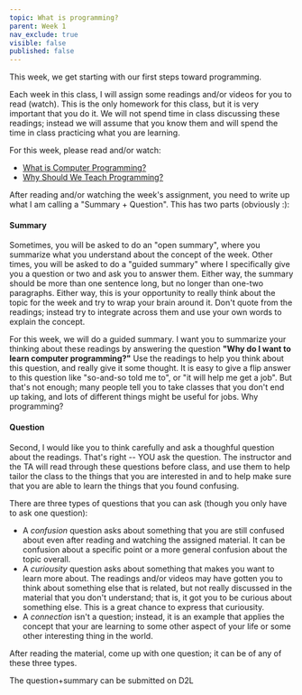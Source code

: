 ```yaml
---
topic: What is programming?
parent: Week 1
nav_exclude: true
visible: false
published: false
---
```


This week, we get starting with our first steps toward programming.  

Each week in this class, I will assign some readings and/or videos for you to read (watch).  This is the only homework
for this class, but it is very important that you do it.  We will not spend time in class discussing these readings;
instead we will assume that you know them and will spend the time in class practicing what you are learning.

For this week, please read and/or watch:
* [What is Computer Programming?](https://news.codecademy.com/what-is-computer-programming/)
* [Why Should We Teach Programming?](https://computinged.wordpress.com/2017/10/18/why-should-we-teach-programming-hint-its-not-to-learn-problem-solving/)

<!--
Additionally, get started with a communications tool that is really commonly used among programmers: **Slack**.
* [Sign up for the MI 250 Slack](https://join.slack.com/t/mi-250/signup)
* Read [Slack 101](https://slack.com/resources/slack-101)
-->

After reading and/or watching the week's assignment, you need to write up what I am calling a "Summary + Question".
This has two parts (obviously :):

#### Summary
Sometimes, you will be asked to do an "open summary", where you summarize what you understand about the concept of the
week.   Other times, you will be asked to do a "guided summary" where I specifically give you a question or two and ask
you to answer them.  Either way, the summary should be more than one sentence long, but no longer than one-two
paragraphs.  Either way, this is your opportunity to really think about the topic for the week and try to wrap your
brain around it.  Don't quote from the readings; instead try to integrate across them and use your own words to explain
the concept.

For this week, we will do a guided summary.  I want you to summarize your thinking about these readings by answering the
question **"Why do I want to learn computer programming?"** Use the readings to help you think about this question, and
really give it some thought. It is easy to give a flip answer to this question like "so-and-so told me to", or "it will
help me get a job".  But that's not enough; many people tell you to take classes that you don't end up taking, and lots
of different things might be useful for jobs.  Why programming?  

#### Question

Second, I would like you to think carefully and ask a thoughful question about the readings.  That's right -- YOU ask
the question.  The instructor and the TA will read through these questions before class, and use them to help tailor the
class to the things that you are interested in and to help make sure that you are able to learn the things that you
found confusing.

There are three types of questions that you can ask (though you only have to ask one question):
* A *confusion* question asks about something that you are still confused about even after reading and watching the
assigned material. It can be confusion about a specific point or a more general confusion about the topic overall.
* A *curiousity* question asks about something that makes you want to learn more about. The readings and/or videos may
have gotten you to think about something else that is related, but not really discussed in the material that you don't
understand; that is, it got you to be curious about something else.  This is a great chance to express that curiousity.  
* A *connection* isn't a question; instead, it is an example that applies the concept that your are learning to some
other aspect of your life or some other interesting thing in the world. 

After reading the material, come up with one question; it can be of any of these three types.

The question+summary can be submitted on D2L


